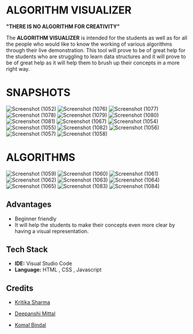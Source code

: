 # ALGORITHM VISUALIZER
**"THERE IS NO ALGORITHM FOR CREATIVITY"**


The **ALGORITHM VISUALIZER** is intended for the students as well as for all the people who would like to know the working of various algorithms through their live demonstration.
This tool will prove to be of great help for the students who are struggling to learn data structures and it will prove to be of great help as it will help them to brush up their concepts in a more right way.

# SNAPSHOTS
 
![Screenshot (1052)](https://user-images.githubusercontent.com/67831569/143503915-e0508962-f76c-4eed-96fb-1f04e797e91d.png)
![Screenshot (1076)](https://user-images.githubusercontent.com/67831569/143746595-402575e9-a77b-40b5-a5d0-18ba90548b38.png)
![Screenshot (1077)](https://user-images.githubusercontent.com/67831569/143746721-43e1de7c-66e6-46ca-a58b-7660802a4b23.png)
![Screenshot (1078)](https://user-images.githubusercontent.com/67831569/143746845-701003a0-75f5-458b-820d-f43b6007c22e.png)
![Screenshot (1079)](https://user-images.githubusercontent.com/67831569/143746933-d5b02d6d-7726-4a2b-b651-a2c113393e77.png)
![Screenshot (1080)](https://user-images.githubusercontent.com/67831569/143747030-6493a8ac-de91-4919-9ecc-ede838274088.png)
![Screenshot (1081)](https://user-images.githubusercontent.com/67831569/143747122-858a622f-649a-4dc1-98aa-a749006366c2.png)
![Screenshot (1067)](https://user-images.githubusercontent.com/67831569/143503837-f72a2799-dd3e-4a0b-9a17-e9ee049f2955.png)
![Screenshot (1054)](https://user-images.githubusercontent.com/67831569/143503951-5b43abb7-6634-4068-8c3f-655e4cb61208.png)
![Screenshot (1055)](https://user-images.githubusercontent.com/67831569/143503968-4ef8403f-c274-43c2-82a4-825badd1de03.png)
![Screenshot (1082)](https://user-images.githubusercontent.com/67831569/143748312-a6b0e77e-f36c-4354-8b9f-770b7d48f014.png)
![Screenshot (1056)](https://user-images.githubusercontent.com/67831569/143503981-a032a21a-3b58-4338-893b-739e2f679bff.png)
![Screenshot (1057)](https://user-images.githubusercontent.com/67831569/143504106-c13ed95a-8906-4bdf-9454-da6aa3a614e4.png)
![Screenshot (1058)](https://user-images.githubusercontent.com/67831569/143504001-01fe254e-8f09-4074-866d-a60bb998f5fb.png)


# ALGORITHMS
![Screenshot (1059)](https://user-images.githubusercontent.com/67831569/143504351-76e8a5bf-b87a-4913-89c5-c4a651f2aa8f.png)
![Screenshot (1060)](https://user-images.githubusercontent.com/67831569/143504363-ae705f3f-61e8-4f1c-9ef0-85505df7822e.png)
![Screenshot (1061)](https://user-images.githubusercontent.com/67831569/143504366-3c1ae804-adbf-474e-b683-021b9486eaad.png)
![Screenshot (1062)](https://user-images.githubusercontent.com/67831569/143504378-f4599e09-37f3-4875-9e3f-fa98b215b85e.png)
![Screenshot (1063)](https://user-images.githubusercontent.com/67831569/143504385-af7b3e02-f58c-415e-8c64-2a70d894f6c9.png)
![Screenshot (1064)](https://user-images.githubusercontent.com/67831569/143504390-6d27f9af-6d66-43b0-ae58-28608805612c.png)
![Screenshot (1065)](https://user-images.githubusercontent.com/67831569/143504397-4d0c0ff4-a007-49d9-90b1-ddaf9d2166fd.png)
![Screenshot (1083)](https://user-images.githubusercontent.com/67831569/143748848-c3337aeb-894a-42cb-852e-19b9899f1798.png)
![Screenshot (1084)](https://user-images.githubusercontent.com/67831569/143748940-b6907d31-b822-4d02-a39c-c1e18d3a9661.png)






##  Advantages

- Beginner friendly
- It will help the students to make their concepts even more clear by having a visual representation.

## Tech Stack

- **IDE:** Visual Studio Code
- **Language:** HTML , CSS , Javascript






  
## Credits

-  [Kritika Sharma](https://github.com/kritika-sharma130)

-  [Deepanshi Mittal](https://github.com/deepanshi-mitta)

-  [Komal Bindal](https://github.com/komal-bindal)






